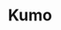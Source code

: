 ---
title: Kumo
description: Lorem ipsum dolor sit amet consectetur adipisicing elit.
github_url: https://github.com/Bukkaraya/Kumo
---